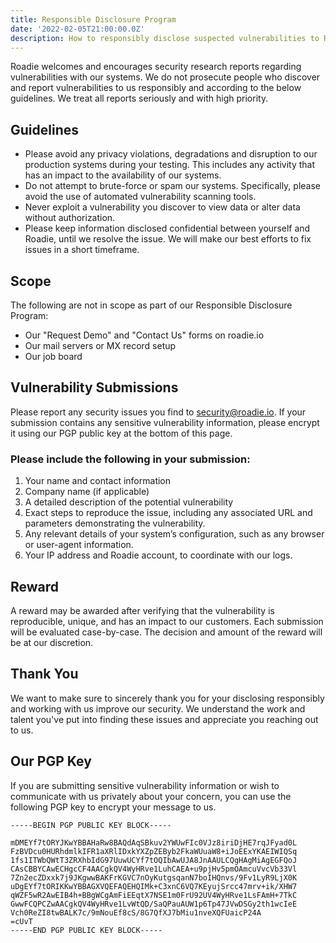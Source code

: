 ```yaml
---
title: Responsible Disclosure Program
date: '2022-02-05T21:00:00.0Z'
description: How to responsibly disclose suspected vulnerabilities to Roadie.
---
```


Roadie welcomes and encourages security research reports regarding vulnerabilities with our systems. We do not prosecute people who discover and report vulnerabilities to us responsibly and according to the below guidelines. We treat all reports seriously and with high priority.

## Guidelines

 - Please avoid any privacy violations, degradations and disruption to our production systems during your testing. This includes any activity that has an impact to the availability of our systems.
 - Do not attempt to brute-force or spam our systems. Specifically, please avoid the use of automated vulnerability scanning tools.
 - Never exploit a vulnerability you discover to view data or alter data without authorization.
 - Please keep information disclosed confidential between yourself and Roadie, until we resolve the issue. We will make our best efforts to fix issues in a short timeframe.

## Scope

The following are not in scope as part of our Responsible Disclosure Program:

 - Our "Request Demo" and "Contact Us" forms on roadie.io
 - Our mail servers or MX record setup
 - Our job board

## Vulnerability Submissions

Please report any security issues you find to security@roadie.io. If your submission contains any sensitive vulnerability information, please encrypt it using our PGP public key at the bottom of this page.

### Please include the following in your submission:

1. Your name and contact information
2. Company name (if applicable)
3. A detailed description of the potential vulnerability
4. Exact steps to reproduce the issue, including any associated URL and parameters demonstrating the vulnerability.
5. Any relevant details of your system’s configuration, such as any browser or user-agent information.
6. Your IP address and Roadie account, to coordinate with our logs.

## Reward

A reward may be awarded after verifying that the vulnerability is reproducible, unique, and has an impact to our customers. Each submission will be evaluated case-by-case. The decision and amount of the reward will be at our discretion.

## Thank You

We want to make sure to sincerely thank you for your disclosing responsibly and working with us improve our security. We understand the work and talent you've put into finding these issues and appreciate you reaching out to us.

## Our PGP Key

If you are submitting sensitive vulnerability information or wish to communicate with us privately about your concern, you can use the following PGP key to encrypt your message to us.

```
-----BEGIN PGP PUBLIC KEY BLOCK-----

mDMEYf7tORYJKwYBBAHaRw8BAQdAqSBkuv2YWUwFIc0VJz8iriDjHE7rqJFyad0L
FzBVDcu0HURhdmlkIFR1aXRlIDxkYXZpZEByb2FkaWUuaW8+iJoEExYKAEIWIQSq
1fs1ITWbQWtT3ZRXhbIdG97UuwUCYf7tOQIbAwUJA8JnAAULCQgHAgMiAgEGFQoJ
CAsCBBYCAwECHgcCF4AACgkQV4WyHRve1LuhCAEA+u9pjHv5pmOAmcuVvcVb33Vl
7Zn2ecZDxxk7j9JKgwwBAKFrKGVC7nOyKutgsqanN7boIHQnvs/9Fv1LyR9LjX0K
uDgEYf7tORIKKwYBBAGXVQEFAQEHQIMk+C3xnC6VQ7KEyujSrcc47mrv+ik/XHW7
qWZF5wR2AwEIB4h+BBgWCgAmFiEEqtX7NSE1m0FrU92UV4WyHRve1LsFAmH+7TkC
GwwFCQPCZwAACgkQV4WyHRve1LvWtQD/SaQPauAUW1p6Tp47JVwDSGy2th1wcIeE
Vch0ReZI8twBALK7c/9mNouEf8cS/8G7QfXJ7bMiu1nveXQFUaicP24A
=cUvT
-----END PGP PUBLIC KEY BLOCK-----
```
